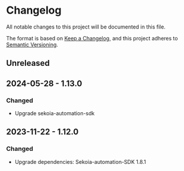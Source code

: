 # Changelog

All notable changes to this project will be documented in this file.

The format is based on [Keep a Changelog](https://keepachangelog.com/en/1.0.0/),
and this project adheres to [Semantic Versioning](https://semver.org/spec/v2.0.0.html).

## Unreleased

## 2024-05-28 - 1.13.0

### Changed

- Upgrade sekoia-automation-sdk

## 2023-11-22 - 1.12.0

### Changed

- Upgrade dependencies: Sekoia-automation-SDK 1.8.1
